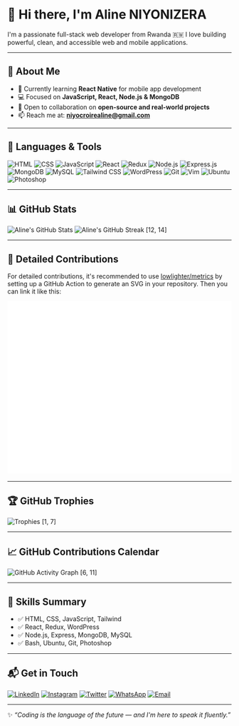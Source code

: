 # 👋 Hi there, I'm Aline NIYONIZERA

I'm a passionate full-stack web developer from Rwanda 🇷🇼
I love building powerful, clean, and accessible web and mobile applications.

---

## 🚀 About Me

- 🌱 Currently learning **React Native** for mobile app development
- 💻 Focused on **JavaScript, React, Node.js & MongoDB**
- 🤝 Open to collaboration on **open-source and real-world projects**
- 📫 Reach me at: **niyocroirealine@gmail.com**

---

## 🧰 Languages & Tools

![HTML](https://img.shields.io/badge/HTML5-E34F26?style=for-the-badge&logo=html5&logoColor=white)
![CSS](https://img.shields.io/badge/CSS3-1572B6?style=for-the-badge&logo=css3&logoColor=white)
![JavaScript](https://img.shields.io/badge/JavaScript-323330?style=for-the-badge&logo=javascript&logoColor=F7DF1E)
![React](https://img.shields.io/badge/React-20232A?style=for-the-badge&logo=react&logoColor=61DAFB)
![Redux](https://img.shields.io/badge/Redux-593D88?style=for-the-badge&logo=redux&logoColor=white)
![Node.js](https://img.shields.io/badge/Node.js-6DA55F?style=for-the-badge&logo=node.js&logoColor=white)
![Express.js](https://img.shields.io/badge/Express.js-404D59?style=for-the-badge)
![MongoDB](https://img.shields.io/badge/MongoDB-4EA94B?style=for-the-badge&logo=mongodb&logoColor=white)
![MySQL](https://img.shields.io/badge/MySQL-00000F?style=for-the-badge&logo=mysql&logoColor=white)
![Tailwind CSS](https://img.shields.io/badge/TailwindCSS-38B2AC?style=for-the-badge&logo=tailwind-css&logoColor=white)
![WordPress](https://img.shields.io/badge/WordPress-21759B?style=for-the-badge&logo=wordpress&logoColor=white)
![Git](https://img.shields.io/badge/Git-F05032?style=for-the-badge&logo=git&logoColor=white)
![Vim](https://img.shields.io/badge/Vim-11AB00?style=for-the-badge&logo=vim&logoColor=white)
![Ubuntu](https://img.shields.io/badge/Ubuntu-E95420?style=for-the-badge&logo=ubuntu&logoColor=white)
![Photoshop](https://img.shields.io/badge/Adobe%20Photoshop-31A8FF?style=for-the-badge&logo=adobephotoshop&logoColor=white)

---

## 📊 GitHub Stats

![Aline's GitHub Stats](https://github-readme-stats.vercel.app/api?username=Aline-CROIRE&show_icons=true&count_private=true&include_all_commits=true&hide_border=false&theme=react)
![Aline's GitHub Streak](https://streak-stats.demolab.com/?user=Aline-CROIRE&theme=react&hide_border=false) [12, 14]

---

## 📌 Detailed Contributions

For detailed contributions, it's recommended to use [lowlighter/metrics](https://github.com/lowlighter/metrics) by setting up a GitHub Action to generate an SVG in your repository. Then you can link it like this:

![Metrics](/github-metrics.svg)

---

## 🏆 GitHub Trophies

![Trophies](https://github-profile-trophy.vercel.app/?username=Aline-CROIRE&theme=radical&no-frame=false&no-bg=false&margin-w=4) [1, 7]

---

## 📈 GitHub Contributions Calendar

![GitHub Activity Graph](https://github-readme-activity-graph.vercel.app/graph?username=Aline-CROIRE&theme=react-dark) [6, 11]

---

## 🧠 Skills Summary

- ✅ HTML, CSS, JavaScript, Tailwind
- ✅ React, Redux, WordPress
- ✅ Node.js, Express, MongoDB, MySQL
- ✅ Bash, Ubuntu, Git, Photoshop

---

## 📬 Get in Touch

[![LinkedIn](https://img.shields.io/badge/LinkedIn-Connect-blue)](https://www.linkedin.com/in/niyonizera-aline-105884291/)
[![Instagram](https://img.shields.io/badge/Instagram-Follow-orange)](https://www.instagram.com/croire_aline/)
[![Twitter](https://img.shields.io/twitter/follow/AlineNiyon99024?style=social)](https://twitter.com/AlineNiyon99024)
[![WhatsApp](https://img.shields.io/badge/WhatsApp-Chat-brightgreen)](https://wa.me/250790635120)
[![Email](https://img.shields.io/badge/Email-Send%20me%20an%20email-red)](mailto:niyocroirealine@gmail.com)

---

✨ _“Coding is the language of the future — and I'm here to speak it fluently.”_
